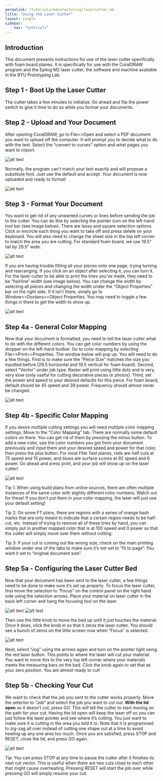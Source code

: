 ```yaml
---
permalink: /tutorials/manufacturing/lasercutter.md
title: "Using the Laser Cutter"
layout: single
sidebar:
    nav: "tutorials"
---
```


## Introduction

This document presents instructions for use of the laser cutter specifically with foam board planes. It is specifically for use with the CoralDRAW program and the Epilog M2 laser cutter, the software and machine available in the BYU Prototyping Lab. 

## Step 1 - Boot Up the Laser Cutter

The cutter takes a few minutes to initialize. Go ahead and flip the power switch to give it time to do so while you format your documents.

## Step 2 - Upload and Your Document

After opening CoralDRAW, go to File>>Open and select a PDF document you want to upload off the computer. It will prompt you to decide what to do with the text. Select the “convert to curves” option and what pages you want to import.

![alt text](./figures/Coral_Text_1.JPG)

Normally, the program can’t match your text exactly and will propose a substitute font. Just use the default and accept. Your document is now uploaded and ready to format!

![alt text](.figures/Coral_Text_2.JPG)

## Step 3 - Format Your Document

You want to get rid of any unwanted curves or lines before sending the job to the cutter. You can do this by selecting the pointer icon on the left-hand tool bar (see image below). There are lasso and square selection options. Click or encircle each thing you want to take off and press delete on your keyboard. You will also need to change the sheet size in the top left corner to match the area you are cutting. For standard foam board, we use 19.5” tall by 29.5” wide.

![alt text](.figures/Pointer_Icon_3.jpg)

If you are having trouble fitting all your pieces onto one page, trying turning and rearranging. If you click on an object after selecting it, you can turn it. For the laser cutter to be able to print the lines you’ve made, they need to be “hairline” width (see image below). You can change the width by selecting all pieces and changing the width under the “Object Properties” bar on the right side. If it isn’t there, simply go to Window>>Dockers>>Object Properties. You may need to toggle a few things in there to get the width to show up.

![alt text](.figures/Hairline_4.jpg)

## Step 4a - General Color Mapping

Now that your document is formatted, you need to tell the laser cutter what to do with the different colors. You can get color numbers by using the dropper on the left-hand toolbar. Go to color mapping by selecting File>>Print>>Properties. The window below will pop up. You will need to do a few things. First is to make sure the “Piece Size” matches the size you inputted before (29.5 horizontal and 19.5 vertical for foam board). Second, select “Vector” under job type. Raster will print using little dots and is very, very slow (only useful for cutting decorative pieces or photos). Third, set the power and speed to your desired defaults for this piece. For foam board, default should be 45 speed and 39 power. Frequency should almost never be changed.

![alt text](.figures/Color_Map_Main_5.JPG)

## Step 4b - Specific Color Mapping

If you desire multiple cutting settings you will need multiple color mapping settings. Move to the “Color Mapping” tab. There are normally some default colors on there. You can get rid of them by pressing the minus button. To add a new color, use the color numbers you got from your document previously and input them and your desired speed and power for that color, then press the plus button. For most Flite Test planes, reds are half cuts at 75 speed and 15 power, and blues are surface scores at 92 speed and 6 power. Go ahead and press print, and your job will show up on the laser cutter!

![alt text](.figures/Color_Map_Tab_6.JPG)

Tip 1: When using build plans from online sources, there are often multiple instances of the same color with slightly different color numbers. Watch out for these! If you don’t put them in your color mapping, the laser will just use your default setting!

Tip 2: On some FT plans, there are regions with a series of orange hash marks that are only meant to indicate that a certain region needs to be half-cut, etc. Instead of trying to remove all of these lines by hand, you can simply put in another mapped color that is at 100 speed and 0 power so that the cutter will simply move over them without cutting. 

Tip 3: If your cut is coming out the wrong size, check on the main printing window under one of the tabs to make sure it’s not set to “fit to page”. You want it set to “original document size”.


## Step 5a - Configuring the Laser Cutter Bed

Now that your document has been sent to the laser cutter, a few things need to be done to make sure it’s set up properly. To focus the laser cutter, first move the selection to “Focus” on the control panel on the right hand side using the selection arrows. Place your material on laser cutter in the back left corner and hang the focusing tool on the laser. 

![alt text](.figures/Focus_Selection_7.jpg) ![alt text](.figures/Focus_Tool_8.jpg)

Then use the little knob to move the bed up until it just touches the material. Once it does, click the knob in so that it zeros the laser cutter. You should see a bunch of zeros on the little screen now when “Focus” is selected.

![alt text](.figures/Focusing_9.jpg)

Next, select “Jog” using the arrows again and turn on the pointer light using the red laser button. This points to where the laser will cut your material. You want to move this to the very top left corner where your materials meets the measuring bars on the bed. Click the knob again to set that as your zero position. You are almost ready to cut!

## Step 5b - Checking Your Cut

We want to check that the job you sent to the cutter works properly. Move the selector to “Job” and select the job you want to cut out. **With the lid open** so it doesn’t cut, press GO. This will tell the cutter to start moving on the path for your cut. Having the lid open will keep the laser off so you can just follow the laser pointer and see where it’s cutting. You just want to make sure it is cutting in the area you told it to. Note that it is programmed to zig-zag all over instead of cutting one shape out at a time to avoid heating up any one area too much. Once you are satisfied, press STOP and RESET, close the lid, and press GO again. 

![alt text](.figures/GO_10.jpg)

Tip: You can press STOP at any time to pause the cutter after it finishes its next cut vector. This is useful when there are two cuts close to each other that might cause overheating. Pressing RESET will start the job over while pressing GO will simply resume your cut.
